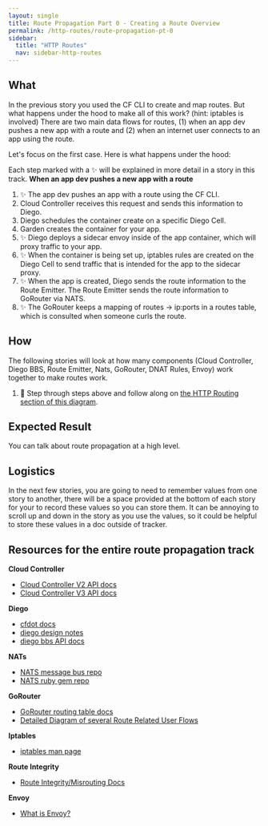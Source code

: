 ```yaml
---
layout: single
title: Route Propagation Part 0 - Creating a Route Overview
permalink: /http-routes/route-propagation-pt-0
sidebar:
  title: "HTTP Routes"
  nav: sidebar-http-routes
---
```

## What
In the previous story you used the CF CLI to create and map routes. But what
happens under the hood to make all of this work? (hint: iptables is involved)
There are two main data flows for routes, (1) when an app dev pushes a new app
with a route and (2) when an internet user connects to an app using the route.

Let's focus on the first case. Here is what happens under the hood:

Each step marked with a ✨ will be explained in more detail in a story in this track.
**When an app dev pushes a new app with a route**
1. ✨ The app dev pushes an app with a route using the CF CLI.
1. Cloud Controller receives this request and sends this information to Diego.
1. Diego schedules the container create on a specific Diego Cell.
1. Garden creates the container for your app.
1. ✨ Diego deploys a sidecar envoy inside of the app container, which will
   proxy traffic to your app.
1. ✨ When the container is being set up, iptables rules are created on the
   Diego Cell to send traffic that is intended for the app to the sidecar
   proxy.
1. ✨ When the app is created, Diego sends the route information to the Route
   Emitter. The Route Emitter sends the route information to GoRouter via NATS.
1. ✨ The GoRouter keeps a mapping of routes -> ip:ports in a routes table,
   which is consulted when someone curls the route.

## How
The following stories will look at how many components (Cloud Controller, Diego
BBS, Route Emitter, Nats, GoRouter, DNAT Rules, Envoy) work together to make
routes work.

1. 🤔 Step through steps above and follow along on [the HTTP Routing section of
   this
   diagram](https://miro.com/app/board/o9J_kyWPVPM=/?moveToWidget=3074457346471397934).

## Expected Result
You can talk about route propagation at a high level.

## Logistics
In the next few stories, you are going to need to remember values from one
story to another, there will be a space provided at the bottom of each story
for your to record these values so you can store them.  It can be annoying to
scroll up and down in the story as you use the values, so it could be helpful
to store these values in a doc outside of tracker.

## Resources for the entire route propagation track
**Cloud Controller**
* [Cloud Controller V2 API docs](https://apidocs.cloudfoundry.org)
* [Cloud Controller V3 API docs](http://v3-apidocs.cloudfoundry.org)

**Diego**
* [cfdot docs](https://github.com/cloudfoundry/cfdot)
* [diego design notes](https://github.com/cloudfoundry/diego-design-notes#what-are-all-these-repos-and-what-do-they-do)
* [diego bbs API docs](https://github.com/cloudfoundry/bbs/tree/master/doc)

**NATs**
* [NATS message bus repo](https://github.com/nats-io/gnatsd)
* [NATS ruby gem repo](https://github.com/nats-io/ruby-nats)

**GoRouter**
* [GoRouter routing table docs](https://github.com/cloudfoundry/gorouter#the-routing-table)
* [Detailed Diagram of several Route Related User Flows](https://realtimeboard.com/app/board/o9J_kyWPVPM=/)

**Iptables**
* [iptables man page](http://ipset.netfilter.org/iptables.man.html)

**Route Integrity**
* [Route Integrity/Misrouting Docs](https://docs.cloudfoundry.org/concepts/http-routing.html#-preventing-misrouting)

**Envoy**
* [What is Envoy?](https://www.envoyproxy.io/docs/envoy/latest/intro/what_is_envoy)
